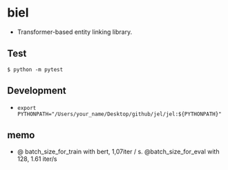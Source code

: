 # biel
* Transformer-based entity linking library.

## Test
`$ python -m pytest`

## Development
*  `export PYTHONPATH="/Users/your_name/Desktop/github/jel/jel:${PYTHONPATH}"`


## memo
* @ batch_size_for_train with bert, 1,07iter / s. @batch_size_for_eval with 128, 1.61 iter/s